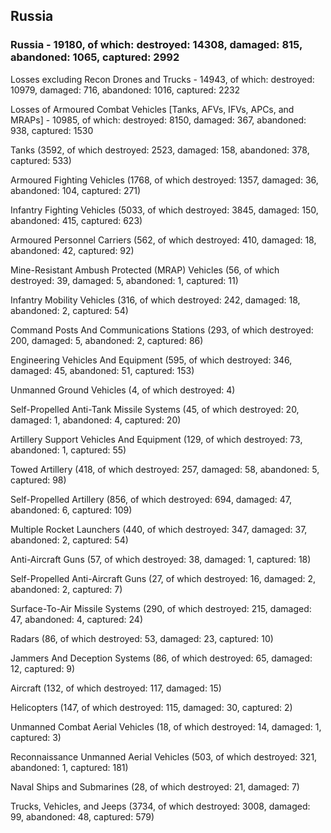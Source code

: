 
 
 ## Russia
 
 ### Russia - 19180, of which: destroyed: 14308, damaged: 815, abandoned: 1065, captured: 2992

 Losses excluding Recon Drones and Trucks - 14943, of which: destroyed: 10979, damaged: 716, abandoned: 1016, captured: 2232

 Losses of Armoured Combat Vehicles [Tanks, AFVs, IFVs, APCs, and MRAPs] - 10985, of which: destroyed: 8150, damaged: 367, abandoned: 938, captured: 1530

 

 

 Tanks (3592, of which destroyed: 2523, damaged: 158, abandoned: 378, captured: 533)

 Armoured Fighting Vehicles (1768, of which destroyed: 1357, damaged: 36, abandoned: 104, captured: 271)

 Infantry Fighting Vehicles (5033, of which destroyed: 3845, damaged: 150, abandoned: 415, captured: 623)

 Armoured Personnel Carriers (562, of which destroyed: 410, damaged: 18, abandoned: 42, captured: 92)

 Mine-Resistant Ambush Protected (MRAP) Vehicles (56, of which destroyed: 39, damaged: 5, abandoned: 1, captured: 11)

 Infantry Mobility Vehicles (316, of which destroyed: 242, damaged: 18, abandoned: 2, captured: 54)

 Command Posts And Communications Stations (293, of which destroyed: 200, damaged: 5, abandoned: 2, captured: 86)

 Engineering Vehicles And Equipment (595, of which destroyed: 346, damaged: 45, abandoned: 51, captured: 153)

 Unmanned Ground Vehicles (4, of which destroyed: 4)

 Self-Propelled Anti-Tank Missile Systems (45, of which destroyed: 20, damaged: 1, abandoned: 4, captured: 20)

 Artillery Support Vehicles And Equipment (129, of which destroyed: 73, abandoned: 1, captured: 55)

 Towed Artillery (418, of which destroyed: 257, damaged: 58, abandoned: 5, captured: 98)

 Self-Propelled Artillery (856, of which destroyed: 694, damaged: 47, abandoned: 6, captured: 109)

 Multiple Rocket Launchers (440, of which destroyed: 347, damaged: 37, abandoned: 2, captured: 54)

 Anti-Aircraft Guns (57, of which destroyed: 38, damaged: 1, captured: 18)

 Self-Propelled Anti-Aircraft Guns (27, of which destroyed: 16, damaged: 2, abandoned: 2, captured: 7)

 Surface-To-Air Missile Systems (290, of which destroyed: 215, damaged: 47, abandoned: 4, captured: 24)

 Radars (86, of which destroyed: 53, damaged: 23, captured: 10)

 Jammers And Deception Systems (86, of which destroyed: 65, damaged: 12, captured: 9)

 Aircraft (132, of which destroyed: 117, damaged: 15)

 Helicopters (147, of which destroyed: 115, damaged: 30, captured: 2)

 Unmanned Combat Aerial Vehicles (18, of which destroyed: 14, damaged: 1, captured: 3)

 Reconnaissance Unmanned Aerial Vehicles (503, of which destroyed: 321, abandoned: 1, captured: 181)

 Naval Ships and Submarines (28, of which destroyed: 21, damaged: 7)

 Trucks, Vehicles, and Jeeps (3734, of which destroyed: 3008, damaged: 99, abandoned: 48, captured: 579)

